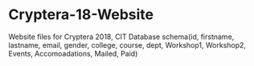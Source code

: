 # Cryptera-18-Website
Website files for Cryptera 2018, CIT
Database schema(id, firstname, lastname, email, gender, college, course, dept, Workshop1, Workshop2, Events, Accomoadations, Mailed, Paid)
